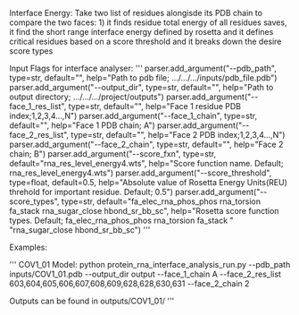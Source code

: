 Interface Energy: Take two list of residues alongisde its PDB chain to compare the two faces: 1) it finds residue total energy of all residues saves, it find the short range interface energy defined by rosetta and it defines critical residues based on a score threshold and it breaks down the desire score types 

Input Flags for interface analyser: 
'''
    parser.add_argument("--pdb_path", type=str, default="", help="Path to pdb file; .../.../.../inputs/pdb_file.pdb")
    parser.add_argument("--output_dir", type=str, default="",
                        help="Path to output directory; .../.../.../project/outputs")
    parser.add_argument("--face_1_res_list", type=str, default="", help="Face 1 residue PDB index;1,2,3,4...,N")
    parser.add_argument("--face_1_chain", type=str, default="", help="Face 1 PDB chain; A")
    parser.add_argument("--face_2_res_list", type=str, default="", help="Face 2 PDB index;1,2,3,4...,N")
    parser.add_argument("--face_2_chain", type=str, default="", help="Face 2 chain; B")
    parser.add_argument("--score_fxn", type=str, default="rna_res_level_energy4.wts",
                        help="Score function name. Default; rna_res_level_energy4.wts")
    parser.add_argument("--score_threshold", type=float, default=0.5,
                        help="Absolute value of Rosetta Energy Units(REU) threhold for important residue. Default; 0.5")
    parser.add_argument("--score_types", type=str,
                        default="fa_elec_rna_phos_phos rna_torsion fa_stack rna_sugar_close hbond_sr_bb_sc",
                        help="Rosetta score function types. Default; fa_elec_rna_phos_phos rna_torsion fa_stack "
                             "rna_sugar_close hbond_sr_bb_sc")
'''

Examples: 

'''
COV1_01 Model:
python protein_rna_interface_analysis_run.py --pdb_path inputs/COV1_01.pdb --output_dir output --face_1_chain A --face_2_res_list   603,604,605,606,607,608,609,628,628,630,631 --face_2_chain 2 

Outputs can be found in outputs/COV1_01/
'''
